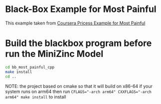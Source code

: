 # Black-Box Example for Most Painful

This example taken from [Coursera Pricess Example for Most Painful](https://www.coursera.org/learn/solving-algorithms-discrete-optimization/lecture/fnPXm/3-4-5-tabu-list)

# Build the blackbox program before run the MiniZinc Model

```bash
cd bb_most_painful_cpp
make install
cd ..
```

NOTE: the project based on cmake so that it will build on x86-64 if your system runs on arm64 then run `CFLAGS="-arch arm64" CXXFLAGS="-arch arm64" make install` to install
